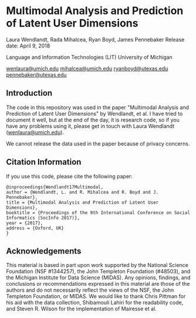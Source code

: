 # Multimodal Analysis and Prediction of Latent User Dimensions
Laura Wendlandt, Rada Mihalcea, Ryan Boyd, James Pennebaker
Release date: April 9, 2018

Language and Information Technologies (LIT)
University of Michigan

wenlaura@umich.edu
mihalcea@umich.edu
ryanboyd@utexas.edu
pennebaker@utexas.edu

## Introduction

The code in this repository was used in the paper "Multimodal Analysis and Prediction of Latent User Dimensions" by Wendlandt, et al. I have tried to document it well, but at the end of the day, it is research code, so if you have any problems using it, please get in touch with Laura Wendlandt (wenlaura@umich.edu).

We cannot release the data used in the paper because of privacy concerns.

## Citation Information

If you use this code, please cite the following paper:
```
@inproceedings{Wendlandt17Multimodal,
author = {Wendlandt, L. and R. Mihalcea and R. Boyd and J. Pennebaker},
title = {Multimodal Analysis and Prediction of Latent User Dimensions},
booktitle = {Proceedings of the 9th International Conference on Social Informatics (SocInfo 2017)},
year = {2017},
address = {Oxford, UK}
}
```

## Acknowledgements

This material is based in part upon work supported by the National
Science Foundation (NSF #1344257), the John Templeton Foundation (#48503), and
the Michigan Institute for Data Science (MIDAS). Any opinions, findings, and conclusions
or recommendations expressed in this material are those of the authors and
do not necessarily reflect the views of the NSF, the John Templeton Foundation, or
MIDAS. We would like to thank Chris Pittman for his aid with the data collection,
Shibamouli Lahiri for the readability code, and Steven R. Wilson for the implementation
of Mairesse et al.
